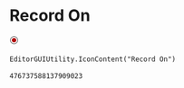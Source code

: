 # Record On
![](/img/Record%20On.png)

``` CSharp
EditorGUIUtility.IconContent("Record On")
```
```
476737588137909023
```
